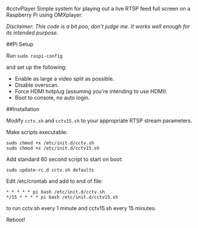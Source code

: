 #cctvPlayer
Simple system for playing out a live RTSP feed full screen on a Raspberry Pi using OMXplayer.

*Disclaimer: This code is a bit poo, don't judge me. It works well enough for its intended purpose.*

##Pi Setup

Run `sudo raspi-config`

and set up the following:

- Enable as large a video split as possible.
- Disable overscan.
- Force HDMI hotplug (assuming you're intending to use HDMI).
- Boot to console, no auto login.


##Installation

Modify `cctv.sh` and `cctv15.sh` to your appropriate RTSP stream parameters.

Make scripts executable:

```
sudo chmod +x /etc/init.d/cctv.sh
sudo chmod +x /etc/init.d/cctv15.sh
```

Add standard 60 second script to start on boot:


```
sudo update-rc.d cctv.sh defaults
```

Edit /etc/crontab and add to end of file:

```
* * * * * pi bash /etc/init.d/cctv.sh
*/15 * * * * pi bash /etc/init.d/cctv15.sh
```

to run cctv.sh every 1 minute and cctv15.sh every 15 minutes.

Reboot!